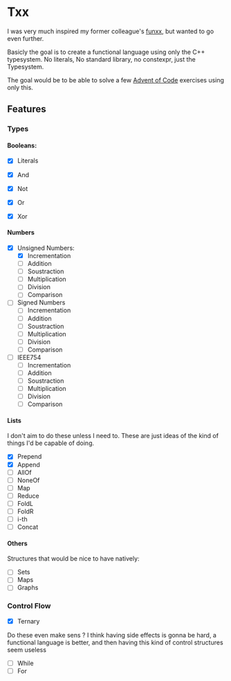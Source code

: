 Txx
===

I was very much inspired my former colleague's
[funxx](https://github.com/VokunGahrotLaas/funxx), but wanted to go even
further.


Basicly the goal is to create a functional language using only the C++
typesystem. No literals, No standard library, no constexpr, just the Typesystem.

The goal would be to be able to solve a few [Advent of
Code](https://adventofcode.com/) exercises using only this.

Features
--------

### Types

#### Booleans:

- [x] Literals
- [x] And
- [x] Not
- [x] Or
- [x] Xor


#### Numbers

- [x] Unsigned Numbers:
  - [x] Incrementation
  - [ ] Addition
  - [ ] Soustraction
  - [ ] Multiplication
  - [ ] Division
  - [ ] Comparison
- [ ] Signed Numbers
  - [ ] Incrementation
  - [ ] Addition
  - [ ] Soustraction
  - [ ] Multiplication
  - [ ] Division
  - [ ] Comparison
- [ ] IEEE754
  - [ ] Incrementation
  - [ ] Addition
  - [ ] Soustraction
  - [ ] Multiplication
  - [ ] Division
  - [ ] Comparison

#### Lists

I don't aim to do these unless I need to. These are just ideas of the kind
of things I'd be capable of doing.

- [x] Prepend
- [x] Append
- [ ] AllOf
- [ ] NoneOf
- [ ] Map
- [ ] Reduce
- [ ] FoldL
- [ ] FoldR
- [ ] i-th
- [ ] Concat

#### Others

Structures that would be nice to have natively:
- [ ] Sets
- [ ] Maps
- [ ] Graphs

### Control Flow

- [x] Ternary

Do these even make sens ? I think having side effects is gonna be hard,
a functional language is better, and then having this kind of control structures
seem useless
- [ ] While
- [ ] For
